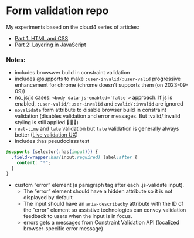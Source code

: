 # Form validation repo

My experiments based on the cloud4 series of articles:

- [Part 1: HTML and CSS](https://cloudfour.com/thinks/progressively-enhanced-form-validation-part-1-html-and-css/)
- [Part 2: Layering in JavaScript](https://cloudfour.com/thinks/progressively-enhanced-form-validation-part-2-layering-in-javascript/)

### Notes:

- includes browswer build in constraint validation
- includes @supports to make `:user-invalid/:user-valid` progressive enhancement for chrome (chrome doesn't supports them (on 2023-09-09))
- no_js/js cases: `<body data-js-enabled='false'>` approach. If js is enabled, `:user-valid/:user-invalid` and `:valid/:invalid` are ignored
- `novalidate` form attribute to disable browser build in constraint validation (disables validation and error messages. But :valid/:invalid styling is still applied 🤷🏼‍♂️)
- `real-time` and `late` validation but `late` validation is generally always better ([Live validation UX](https://www.smashingmagazine.com/2022/09/inline-validation-web-forms-ux/))
- includes :has pseudoclass test

```css
@supports (selector(:has(input))) {
  .field-wrapper:has(input:required) label:after {
    content: "*";
  }
}
```

- custom “error” element (a paragraph tag after each .js-validate input).
  - The “error” element should have a hidden attribute so it is not displayed by default
  - The input should have an `aria-describedby` attribute with the ID of the “error” element so assistive technologies can convey validation feedback to users when the input is in focus.
  - errors gets a messages from Constraint Validation API (localized browser-specific error message)
